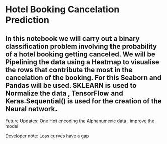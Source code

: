 # Hotel Booking Cancelation Prediction

## In this notebook we will carry out a binary classification problem involving the probability of a hotel booking getting canceled. We will be Pipelining the data using a Heatmap to visualise the rows that contribute the most in the cancelation of the booking. For this Seaborn and Pandas will be used. SKLEARN is used to Normalize the data , TensorFlow and Keras.Sequential() is used for the creation of the Neural network.

Future Updates: One Hot encoding the Alphanumeric data , improve the model

Developer note: Loss curves have a gap

